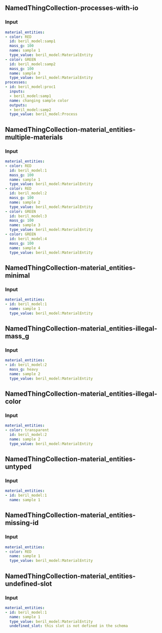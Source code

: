 ## NamedThingCollection-processes-with-io
### Input
```yaml
material_entities:
- color: RED
  id: beril_model:samp1
  mass_g: 100
  name: sample 1
  type_value: beril_model:MaterialEntity
- color: GREEN
  id: beril_model:samp2
  mass_g: 100
  name: sample 3
  type_value: beril_model:MaterialEntity
processes:
- id: beril_model:proc1
  inputs:
  - beril_model:samp1
  name: changing sample color
  outputs:
  - beril_model:samp2
  type_value: beril_model:Process

```
## NamedThingCollection-material_entities-multiple-materials
### Input
```yaml
material_entities:
- color: RED
  id: beril_model:1
  mass_g: 100
  name: sample 1
  type_value: beril_model:MaterialEntity
- color: RED
  id: beril_model:2
  mass_g: 100
  name: sample 2
  type_value: beril_model:MaterialEntity
- color: GREEN
  id: beril_model:3
  mass_g: 100
  name: sample 3
  type_value: beril_model:MaterialEntity
- color: GREEN
  id: beril_model:4
  mass_g: 100
  name: sample 4
  type_value: beril_model:MaterialEntity

```
## NamedThingCollection-material_entities-minimal
### Input
```yaml
material_entities:
- id: beril_model:1
  name: sample 1
  type_value: beril_model:MaterialEntity

```
## NamedThingCollection-material_entities-illegal-mass_g
### Input
```yaml
material_entities:
- id: beril_model:2
  mass_g: heavy
  name: sample 2
  type_value: beril_model:MaterialEntity

```
## NamedThingCollection-material_entities-illegal-color
### Input
```yaml
material_entities:
- color: transparent
  id: beril_model:2
  name: sample 2
  type_value: beril_model:MaterialEntity

```
## NamedThingCollection-material_entities-untyped
### Input
```yaml
material_entities:
- id: beril_model:1
  name: sample 1

```
## NamedThingCollection-material_entities-missing-id
### Input
```yaml
material_entities:
- color: RED
  name: sample 1
  type_value: beril_model:MaterialEntity

```
## NamedThingCollection-material_entities-undefined-slot
### Input
```yaml
material_entities:
- id: beril_model:1
  name: sample 1
  type_value: beril_model:MaterialEntity
  undefined_slot: this slot is not defined in the schema

```
